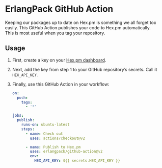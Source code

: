 # ErlangPack GitHub Action

Keeping our packages up to date on Hex.pm is something we all forget too easily. This GitHub Action publishes your code
to Hex.pm automatically. This is most useful when you tag your repository.

## Usage

1. First, create a key on your [Hex.pm dashboard](https://hex.pm/dashboard/keys).
   
2. Next, add the key from step 1 to your GitHub repository’s secrets. Call it `HEX_API_KEY`.
   
3. Finally, use this GitHub Action in your workflow:

    ```yaml
    on:
      push:
        tags:
          - '*'

    jobs:
      publish:
        runs-on: ubuntu-latest
        steps:
          - name: Check out
            uses: actions/checkout@v2

          - name: Publish to Hex.pm
            uses: erlangpack/github-action@v2
            env:
              HEX_API_KEY: ${{ secrets.HEX_API_KEY }}
    ```
